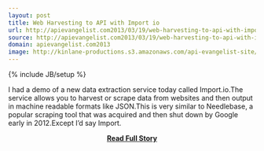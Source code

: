 ```yaml
---
layout: post
title: Web Harvesting to API with Import io
url: http://apievangelist.com2013/03/19/web-harvesting-to-api-with-import.io/
source: http://apievangelist.com2013/03/19/web-harvesting-to-api-with-import.io/
domain: apievangelist.com2013
image: http://kinlane-productions.s3.amazonaws.com/api-evangelist-site/blog/import-io-logo.png
---
```

{% include JB/setup %}<p>I had a demo of a new data extraction service today called Import.io.The service allows you to harvest or scrape data from websites and then output in machine readable formats like JSON.This is very similar to Needlebase, a popular scraping tool that was acquired and then shut down by Google early in 2012.Except I’d say Import.</p>
<center><p><a href="http://apievangelist.com2013/03/19/web-harvesting-to-api-with-import.io/" style='padding:25px; font-sze:18px; font-weight: bold;'>Read Full Story</a></p></center>
